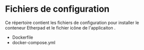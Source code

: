 # Fichiers de configuration
Ce répertoire contient les fichiers de configuration pour installer le conteneur Etherpad et le fichier icône de l'applicaiton .

- Dockerfile
- docker-compose.yml